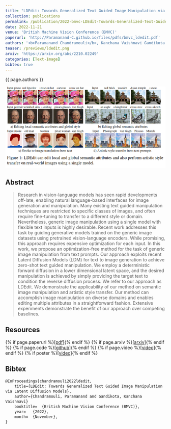 ```yaml
---
title: "LDEdit: Towards Generalized Text Guided Image Manipulation via Latent Diffusion Models"
collection: publications
permalink: /publication/2022-bmvc-LDEdit-Towards-Generalized-Text-Guided-Image-Manipulation-via-Latent-Diffusion-Models
date: 2022-11-21
venue: 'British Machine Vision Conference (BMVC)'
paperurl: 'http://Paramanand-C.github.io/files/pdfs/bmvc_ldedit.pdf'
authors: '<b>Paramanand Chandramouli</b>, Kanchana Vaishnavi Gandikota'
teaser: /previews/ldedit.png
arxiv: 'https://arxiv.org/abs/2210.02249'
categories: [Text-Image]
bibtex: true
---
```


{{ page.authors }}

<img class="pub_teaser" src="../images/previews/ldedit.png" alt="Teaser Image" title="teaser" />

## Abstract

> Research in vision-language models has seen rapid developments off-late, enabling natural language-based interfaces for image generation and manipulation. Many existing text guided manipulation techniques are restricted to specific classes of images, and often require fine-tuning to transfer to a different style or domain. Nevertheless, generic image manipulation using a single model with flexible text inputs is highly desirable. Recent work addresses this task by guiding generative models trained on the generic image datasets using pretrained vision-language encoders. While promising, this approach requires expensive optimization for each input. In this work, we propose an optimization-free method for the task of generic image manipulation from text prompts. Our approach exploits recent Latent Diffusion Models (LDM) for text to image generation to achieve zero-shot text guided manipulation. We employ a deterministic forward diffusion in a lower dimensional latent space, and the desired manipulation is achieved by simply providing the target text to condition the reverse diffusion process. We refer to our approach as LDEdit. We demonstrate the applicability of our method on semantic image manipulation and artistic style transfer. Our method can accomplish image manipulation on diverse domains and enables editing multiple attributes in a straightforward fashion. Extensive experiments demonstrate the benefit of our approach over competing baselines. 

## Resources

{% if page.paperurl %}<a href=" {{ page.paperurl }} ">[pdf]</a>{% endif %} {% if page.arxiv %}<a href=" {{ page.arxiv }} ">[arxiv]</a>{% endif %} {% if page.code %}<a href=" {{ page.code }} ">[github]</a>{% endif %} {% if page.video %}<a href=" {{ page.video }} ">[video]</a>{% endif %} {% if poster %}<a href=" {{ page.poster }} ">[video]</a>{% endif %}

## Bibtex

    @InProceedings{chandramouli2022ldedit,
        title={LDEdit: Towards Generalized Text Guided Image Manipulation via Latent Diffusion Models},
        author={Chandramouli, Paramanand and Gandikota, Kanchana Vaishnavi}
        booktitle=	{British Machine Vision Conference (BMVC)},
        year=	{2022},
        month=	{November},
    }
